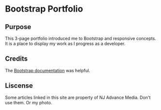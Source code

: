 # Bootstrap Portfolio

## Purpose

This 3-page portfolio introduced me to Bootstrap and responsive concepts. It is a place to display my work as I progress as a developer.

## Credits

The [Bootstrap documentation](https://getbootstrap.com/docs/4.3/getting-started/contents/ "To the site") was helpful.

## Liscense

Some articles linked in this site are property of NJ Advance Media. Don't use them. Or my photo.
